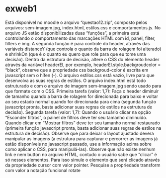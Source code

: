 # exweb1
Está disponível no moodle o arquivo “questao12.zip”, composto pelos
arquivos: sem-imagem.jpg, index.html, estilos.css e comportamentos.js.
No arquivo JS estão disponibilizadas duas “funções”, a primeira está controlando o
comportamento das marcações HTML com id, panel, filter, filters e img. A segunda função
é para controle do header, através das variáveis distanceY (que controla o quanto da barra
de rolagem foi alterado) e shrinkOn (que é o quanto eu quero que role para que eu tome
uma decisão). Dentro da estrutura de decisão, altere o CSS do elemento header através
da variável headerEl, por exemplo,
headerEl.style.backgroudcolor = “black”,
observe que a propriedade css backgroud-color é escrita em javascript sem o hífen (-).
O arquivo estilos.css está vazio, livre para que desenvolva as suas regras de estilos.
O arquivo index.html está todo estruturado e com o arquivo de imagem sem-imagem.jpg
sendo usado para que formate com o CSS.
Primeira tarefa (valor: 1,7):
Faça o header diminuir de tamanho quando a barra de rolagem for direcionada para
baixo e voltar ao seu estado normal quando for direcionada para cima (segunda
função javascript pronta, basta adicionar suas regras de estilos na estrutura de
decisão).
Segunda tarefa (valor: 1,7):
Quando o usuário clicar na opção “Esconder filtros”, o painel de filtros deve ter seu
tamanho diminuído. Quando clicar em “Mostrar filtros” deve ter seu tamanho normal
restaurado (primeira função javascript pronta, basta adicionar suas regras de estilos
na estrutura de decisão). Observe que para deixar o layout ajustado devera
manipular as imagens (a estrutura para capturar e percorrer as imagens já estão
disponíveis no javascript passado, use a informação acima sobre como aplicar o
CSS, para manipulá-las).
Observe que não existe nenhum link e nem button no arquivo HTML, contudo o
usuário sabe que “clicar” é só nesses elementos. Para isso simule o elemento que
será clicado através da propriedade cursor com valor pointer.
Pesquise a propriedade transform com valor a notação funcional rotate

